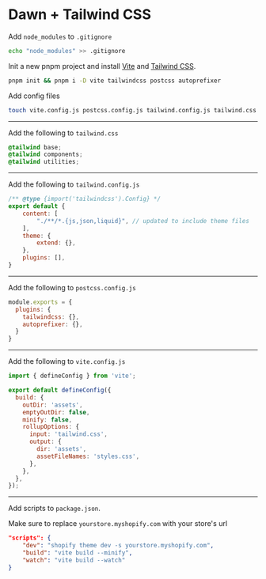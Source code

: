 # Dawn + Tailwind CSS

Add `node_modules` to `.gitignore`
```bash
echo "node_modules" >> .gitignore
```

Init a new pnpm project and install [Vite](https://vitejs.dev/) and [Tailwind CSS](https://tailwindcss.com/).
```bash
pnpm init && pnpm i -D vite tailwindcss postcss autoprefixer
```

Add config files
```bash
touch vite.config.js postcss.config.js tailwind.config.js tailwind.css
```
---
Add the following to `tailwind.css`
```css
@tailwind base;
@tailwind components;
@tailwind utilities;
```
---
Add the following to `tailwind.config.js`
```js
/** @type {import('tailwindcss').Config} */
export default {
	content: [
		"./**/*.{js,json,liquid}", // updated to include theme files 
	],
	theme: {
		extend: {},
	},
	plugins: [],
}
```
---
Add the following to `postcss.config.js`
```js
module.exports = {
  plugins: {
    tailwindcss: {},
    autoprefixer: {},
  }
}
```
---
Add the following to `vite.config.js`
```js
import { defineConfig } from 'vite';

export default defineConfig({
  build: {
    outDir: 'assets',
    emptyOutDir: false,
    minify: false,
    rollupOptions: {
      input: 'tailwind.css',
      output: {
        dir: 'assets',
        assetFileNames: 'styles.css',
      },
    },
  },
});
```
---
Add scripts to `package.json`.

Make sure to replace `yourstore.myshopify.com` with your store's url
```json
"scripts": {
	"dev": "shopify theme dev -s yourstore.myshopify.com",
	"build": "vite build --minify",
	"watch": "vite build --watch"
}
```
